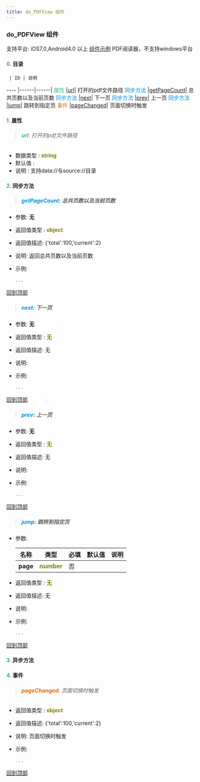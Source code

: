 ```yaml
---
title: do_PDFView 组件
---
```


### do_PDFView 组件

 支持平台: iOS7.0,Android4.0 以上
 [组件示例](https://github.com/do-api/docs-example/tree/master/source/view/do_PDFView)
 PDF阅读器，不支持windows平台

#### <font color ='#40A977'>**0.**</font> 目录

     | ID | 说明
---- |------|------|
<font color ='#42b983'>属性</font>  |[url](#url)| 打开的pdf文件路径
<font color ='#0092db'>同步方法</font>  |[getPageCount](#getPageCount)| 总共页数以及当前页数
<font color ='#0092db'>同步方法</font>  |[next](#next)| 下一页
<font color ='#0092db'>同步方法</font>  |[prev](#prev)| 上一页
<font color ='#0092db'>同步方法</font>  |[jump](#jump)| 跳转到指定页
<font color ='#e96900'>事件</font>  |[pageChanged](#pageChanged)| 页面切换时触发

#### <font color ='#40A977'>**1.**</font> 属性

>###### <span id=url><font color ='#42b983'>**url**</font></span>: 打开的pdf文件路径

- 数据类型 : <font color ='#808000'>**string**</font>
- 默认值 : 
- 说明 : 支持data://与source://目录

#### <font color ='#40A977'>**2.**</font> 同步方法

>##### <span id=getPageCount><font color ='#0092db'>**getPageCount**</font></span>: 总共页数以及当前页数

- 参数: **无**
- 返回值类型 : <font color ='#808000'>**object**</font>
- 返回值描述: {'total':100,'current':2}
- 说明: 返回总共页数以及当前页数
- 示例:

  ```javascript
  ...

  ```

[回到顶部](#top)

>##### <span id=next><font color ='#0092db'>**next**</font></span>: 下一页

- 参数: **无**
- 返回值类型 : <font color ='#808000'>**无**</font>
- 返回值描述: 无
- 说明: 
- 示例:

  ```javascript
  ...

  ```

[回到顶部](#top)

>##### <span id=prev><font color ='#0092db'>**prev**</font></span>: 上一页

- 参数: **无**
- 返回值类型 : <font color ='#808000'>**无**</font>
- 返回值描述: 无
- 说明: 
- 示例:

  ```javascript
  ...

  ```

[回到顶部](#top)

>##### <span id=jump><font color ='#0092db'>**jump**</font></span>: 跳转到指定页

- 参数:

  名称 | 类型 |必填|默认值|说明
  ---- |-------------  |--------------|--------|------
  **page** |<font color ='#808000'>**number**</font> | 否 | |
- 返回值类型 : <font color ='#808000'>**无**</font>
- 返回值描述: 无
- 说明: 
- 示例:

  ```javascript
  ...

  ```

[回到顶部](#top)

#### <font color ='#40A977'>**3.**</font> 异步方法


#### <font color ='#40A977'>**4.**</font> 事件

>###### <span id=pageChanged><font color ='#e96900'>**pageChanged**</font></span>: 页面切换时触发

- 返回值类型 : <font color ='#808000'>**object**</font>
- 返回值描述: {'total':100,'current':2}
- 说明: 页面切换时触发
- 示例:

  ```javascript
  ...

  ```

[回到顶部](#top)


